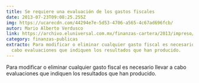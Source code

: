 ```yaml
---
title: Se requiere una evaluación de los gastos fiscales
date: 2013-07-23T09:08:25.255Z
img: https://ucarecdn.com/44294e7e-5d53-4706-a565-4c67ad696fcb/
autor: Mario Alberto Verdusco
link: https://archivo.eluniversal.com.mx/finanzas-cartera/2013/impreso/aportaciones-a-estados-se-estancan-a-mayo-shcp-103885.html
category: finanzas-publicas
extracto: Para modificar o eliminar cualquier gasto fiscal es necesario llevar a
  cabo evaluaciones que indiquen los resultados que han producido.
---
```

Para modificar o eliminar cualquier gasto fiscal es necesario llevar a cabo evaluaciones que indiquen los resultados que han producido.